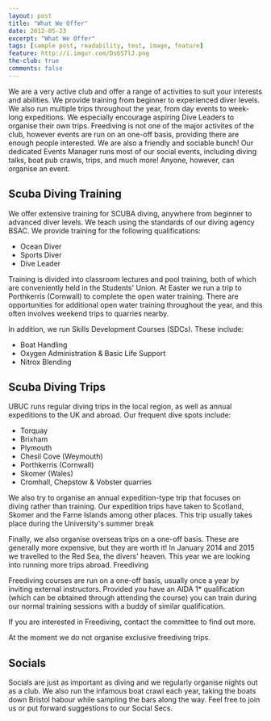```yaml
---
layout: post
title: "What We Offer"
date: 2012-05-23
excerpt: "What We Offer"
tags: [sample post, readability, test, image, feature]
feature: http://i.imgur.com/Ds6S7lJ.png
the-club: true
comments: false
---
```


We are a very active club and offer a range of activities to suit your interests and abilities. We provide training from beginner to experienced diver levels. We also run multiple trips throughout the year, from day events to week-long expeditions. We especially encourage aspiring Dive Leaders to organise their own trips. Freediving is not one of the major activites of the club, however events are run on an one-off basis, providing there are enough people interested. We are also a friendly and sociable bunch! Our dedicated Events Manager runs most of our social events, including diving talks, boat pub crawls, trips, and much more! Anyone, however, can organise an event.

## Scuba Diving Training

We offer extensive training for SCUBA diving, anywhere from beginner to advanced diver levels. We teach using the standards of our diving agency BSAC. We provide training for the following qualifications:

*    Ocean Diver
*    Sports Diver
*    Dive Leader

Training is divided into classroom lectures and pool training, both of which are conveniently held in the Students' Union. At Easter we run a trip to Porthkerris (Cornwall) to complete the open water training. There are opportunities for additional open water training throughout the year, and this often involves weekend trips to quarries nearby.

In addition, we run Skills Development Courses (SDCs). These include:

*    Boat Handling
*    Oxygen Administration & Basic Life Support
*    Nitrox Blending

## Scuba Diving Trips

UBUC runs regular diving trips in the local region, as well as annual expeditions to the UK and abroad. Our frequent dive spots include:

*    Torquay
*    Brixham
*    Plymouth
*    Chesil Cove (Weymouth)
*    Porthkerris (Cornwall)
*    Skomer (Wales)
*    Cromhall, Chepstow & Vobster quarries

We also try to organise an annual expedition-type trip that focuses on diving rather than training. Our expedition trips have taken to Scotland, Skomer and the Farne Islands among other places. This trip usually takes place during the University's summer break

Finally, we also organise overseas trips on a one-off basis. These are generally more expensive, but they are worth it! In January 2014 and 2015 we travelled to the Red Sea, the divers' heaven. This year we are looking into running more trips abroad.
Freediving

Freediving courses are run on a one-off basis, usually once a year by inviting external instructors. Provided you have an AIDA 1* qualification (which can be obtained through attending the course) you can train during our normal training sessions with a buddy of similar qualification.

If you are interested in Freediving, contact the committee to find out more.

At the moment we do not organise exclusive freediving trips.

## Socials

Socials are just as important as diving and we regularly organise nights out as a club. We also run the infamous boat crawl each year, taking the boats down Bristol habour while sampling the bars along the way. Feel free to join us or put forward suggestions to our Social Secs.


